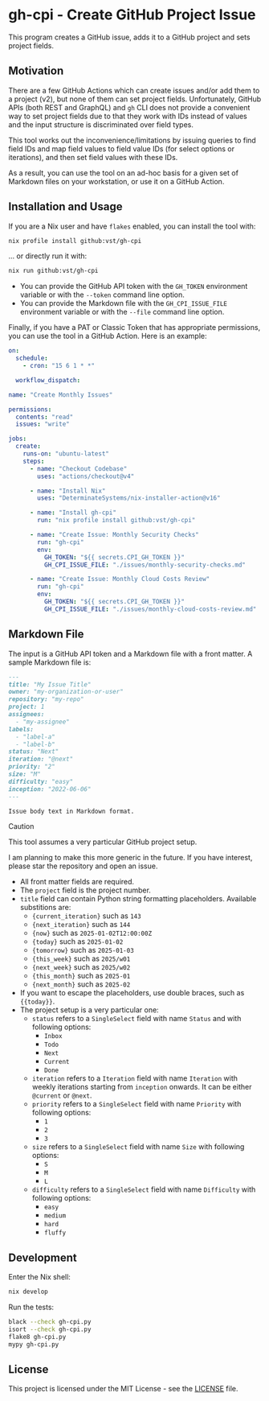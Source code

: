 # gh-cpi - Create GitHub Project Issue

This program creates a GitHub issue, adds it to a GitHub project and sets
project fields.

## Motivation

There are a few GitHub Actions which can create issues and/or add them to
a project (v2), but none of them can set project fields. Unfortunately, GitHub
APIs (both REST and GraphQL) and `gh` CLI does not provide a convenient way to
set project fields due to that they work with IDs instead of values and the
input structure is discriminated over field types.

This tool works out the inconvenience/limitations by issuing queries to find
field IDs and map field values to field value IDs (for select options or
iterations), and then set field values with these IDs.

As a result, you can use the tool on an ad-hoc basis for a given set of Markdown
files on your workstation, or use it on a GitHub Action.

## Installation and Usage

If you are a Nix user and have `flakes` enabled, you can install the tool with:

```sh
nix profile install github:vst/gh-cpi
```

... or directly run it with:

```sh
nix run github:vst/gh-cpi
```

- You can provide the GitHub API token with the `GH_TOKEN` environment variable
  or with the `--token` command line option.
- You can provide the Markdown file with the `GH_CPI_ISSUE_FILE` environment
  variable or with the `--file` command line option.

Finally, if you have a PAT or Classic Token that has appropriate permissions,
you can use the tool in a GitHub Action. Here is an example:

```yaml
on:
  schedule:
    - cron: "15 6 1 * *"

  workflow_dispatch:

name: "Create Monthly Issues"

permissions:
  contents: "read"
  issues: "write"

jobs:
  create:
    runs-on: "ubuntu-latest"
    steps:
      - name: "Checkout Codebase"
        uses: "actions/checkout@v4"

      - name: "Install Nix"
        uses: "DeterminateSystems/nix-installer-action@v16"

      - name: "Install gh-cpi"
        run: "nix profile install github:vst/gh-cpi"

      - name: "Create Issue: Monthly Security Checks"
        run: "gh-cpi"
        env:
          GH_TOKEN: "${{ secrets.CPI_GH_TOKEN }}"
          GH_CPI_ISSUE_FILE: "./issues/monthly-security-checks.md"

      - name: "Create Issue: Monthly Cloud Costs Review"
        run: "gh-cpi"
        env:
          GH_TOKEN: "${{ secrets.CPI_GH_TOKEN }}"
          GH_CPI_ISSUE_FILE: "./issues/monthly-cloud-costs-review.md"
```

## Markdown File

The input is a GitHub API token and a Markdown file with a front matter.
A sample Markdown file is:

```markdown
---
title: "My Issue Title"
owner: "my-organization-or-user"
repository: "my-repo"
project: 1
assignees:
  - "my-assignee"
labels:
  - "label-a"
  - "label-b"
status: "Next"
iteration: "@next"
priority: "2"
size: "M"
difficulty: "easy"
inception: "2022-06-06"
---

Issue body text in Markdown format.
```

> [!CAUTION]
>
> This tool assumes a very particular GitHub project setup.
>
> I am planning to make this more generic in the future. If you have interest,
> please star the repository and open an issue.

- All front matter fields are required.
- The `project` field is the project number.
- `title` field can contain Python string formatting placeholders. Available
  substitions are:
  - `{current_iteration}` such as `143`
  - `{next_iteration}` such as `144`
  - `{now}` such as `2025-01-02T12:00:00Z`
  - `{today}` such as `2025-01-02`
  - `{tomorrow}` such as `2025-01-03`
  - `{this_week}` such as `2025/w01`
  - `{next_week}` such as `2025/w02`
  - `{this_month}` such as `2025-01`
  - `{next_month}` such as `2025-02`
- If you want to escape the placeholders, use double braces, such as `{{today}}`.
- The project setup is a very particular one:
  - `status` refers to a `SingleSelect` field with name `Status` and with
    following options:
    - `Inbox`
    - `Todo`
    - `Next`
    - `Current`
    - `Done`
  - `iteration` refers to a `Iteration` field with name `Iteration` with
    weekly iterations starting from `inception` onwards. It can be either
    `@current` or `@next`.
  - `priority` refers to a `SingleSelect` field with name `Priority` with
    following options:
    - `1`
    - `2`
    - `3`
  - `size` refers to a `SingleSelect` field with name `Size` with following options:
    - `S`
    - `M`
    - `L`
  - `difficulty` refers to a `SingleSelect` field with name `Difficulty` with
    following options:
    - `easy`
    - `medium`
    - `hard`
    - `fluffy`

## Development

Enter the Nix shell:

```sh
nix develop
```

Run the tests:

```sh
black --check gh-cpi.py
isort --check gh-cpi.py
flake8 gh-cpi.py
mypy gh-cpi.py
```

## License

This project is licensed under the MIT License - see the [LICENSE](./LICENSE)
file.
